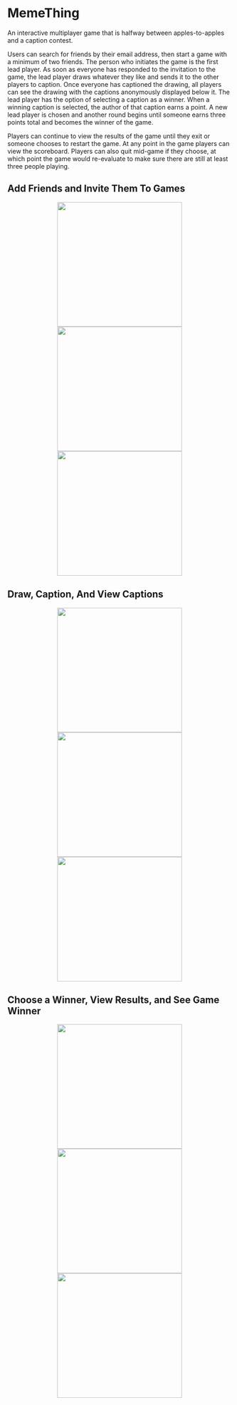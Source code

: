 # MemeThing
An interactive multiplayer game that is halfway between apples-to-apples and a caption contest. 

Users can search for friends by their email address, then start a game with a minimum of two friends. The person who initiates the game is the first lead player. As soon as everyone has responded to the invitation to the game, the lead player draws whatever they like and sends it to the other players to caption. Once everyone has captioned the drawing, all players can see the drawing with the captions anonymously displayed below it. The lead player has the option of selecting a caption as a winner. When a winning caption is selected, the author of that caption earns a point. A new lead player is chosen and another round begins until someone earns three points total and becomes the winner of the game.

Players can continue to view the results of the game until they exit or someone chooses to restart the game. At any point in the game players can view the scoreboard. Players can also quit mid-game if they choose, at which point the game would re-evaluate to make sure there are still at least three people playing.

## Add Friends and Invite Them To Games
<p align = "center">
  <img src= "Screenshots/5.5 Inch/Friends.png" width = "280">
  <img src= "Screenshots/5.5 Inch/InviteFriends.png" width = "280">
  <img src= "Screenshots/5.5 Inch/Games.png" width = "280">
</p>

## Draw, Caption, And View Captions
<p align = "center">
  <img src= "Screenshots/5.5 Inch/Drawing.png" width = "280">
  <img src= "Screenshots/5.5 Inch/Caption.png" width = "280">
  <img src= "Screenshots/5.5 Inch/Results.png" width = "280">
</p>

## Choose a Winner, View Results, and See Game Winner
<p align = "center">
  <img src= "Screenshots/5.5 Inch/Results2.png" width = "280">
  <img src= "Screenshots/5.5 Inch/EndOfRound.png" width = "280">
  <img src= "Screenshots/5.5 Inch/GameOver.png" width = "280">
</p>
